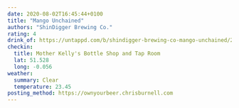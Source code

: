 ```yaml
---
date: 2020-08-02T16:45:44+0100
title: "Mango Unchained"
authors: "ShinDigger Brewing Co."
rating: 4
drink_of: https://untappd.com/b/shindigger-brewing-co-mango-unchained/2075986
checkin:
  title: Mother Kelly's Bottle Shop and Tap Room
  lat: 51.528
  long: -0.056
weather:
  summary: Clear
  temperature: 23.45
posting_method: https://ownyourbeer.chrisburnell.com
---
```

